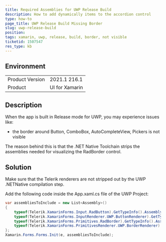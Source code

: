 ```yaml
---
title: Required Assemblies for UWP Release Build
description: How to add dynamically items to the accordion control
type: how-to
page_title: UWP Release Build Missing Border
slug: uwp-release-build
position: 
tags: xamarin, uwp, release, build, border, not visible
ticketid: 1507547
res_type: kb
---
```


## Environment

<table>
	<tbody>
		<tr>
			<td>Product Version</td>
			<td>2021.1 216.1</td>
		</tr>
		<tr>
			<td>Product</td>
			<td>UI for Xamarin</td>
		</tr>
	</tbody>
</table>


## Description

When the app is built in Release mode for UWP, you may experience issues like:
-  the border around Button, ComboBox, AutoCompleteView, Pickers is not visible 

The reason behind this is that the .NET Native Toolchain strips the assemblies needed for visualizing the RadBorder control.

## Solution

Make sure that the Telerik renderers are not stripped out by the UWP .NETNative compilation step. 

Add the following code inside the App.xaml.cs file of the UWP Project:

```C#
var assembliesToInclude = new List<Assembly>()
{
    typeof(Telerik.XamarinForms.Input.RadButton).GetTypeInfo().Assembly,
    typeof(Telerik.XamarinForms.InputRenderer.UWP.ButtonRenderer).GetTypeInfo().Assembly,
    typeof(Telerik.XamarinForms.Primitives.RadBorder).GetTypeInfo().Assembly,
    typeof(Telerik.XamarinForms.PrimitivesRenderer.UWP.BorderRenderer).GetTypeInfo().Assembly,
};
Xamarin.Forms.Forms.Init(e, assembliesToInclude);
```
